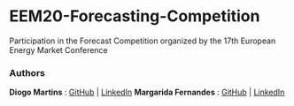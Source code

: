 # EEM20-Forecasting-Competition
Participation in the Forecast Competition organized by the 17th European Energy Market Conference

### Authors
**Diogo Martins** : [GitHub](https://github.com/diogomartins96) | [LinkedIn](https://www.linkedin.com/in/diogocostamartins/)
**Margarida Fernandes** : [GitHub](https://github.com/maggiemaggiemaggie) | [LinkedIn](https://www.linkedin.com/in/margaridajcnf/)
